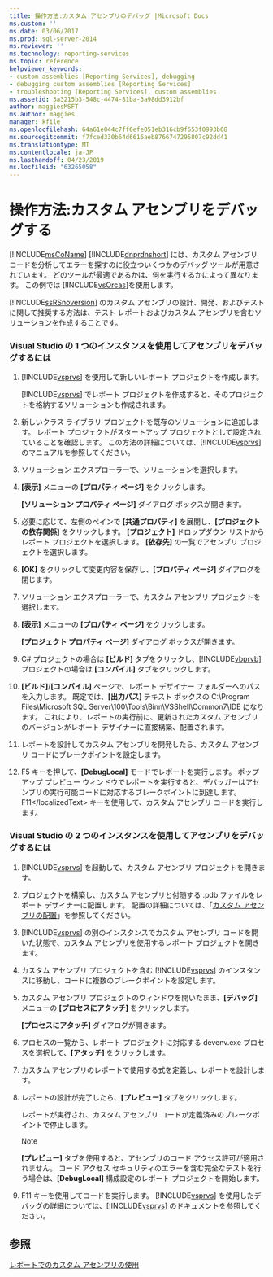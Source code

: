 ```yaml
---
title: 操作方法:カスタム アセンブリのデバッグ |Microsoft Docs
ms.custom: ''
ms.date: 03/06/2017
ms.prod: sql-server-2014
ms.reviewer: ''
ms.technology: reporting-services
ms.topic: reference
helpviewer_keywords:
- custom assemblies [Reporting Services], debugging
- debugging custom assemblies [Reporting Services]
- troubleshooting [Reporting Services], custom assemblies
ms.assetid: 3a3215b3-548c-4474-81ba-3a98dd3912bf
author: maggiesMSFT
ms.author: maggies
manager: kfile
ms.openlocfilehash: 64a61e044c7ff6efe051eb316cb9f653f0993b68
ms.sourcegitcommit: f7fced330b64d6616aeb8766747295807c92dd41
ms.translationtype: MT
ms.contentlocale: ja-JP
ms.lasthandoff: 04/23/2019
ms.locfileid: "63265058"
---
```

# <a name="how-to-debug-custom-assemblies"></a>操作方法:カスタム アセンブリをデバッグする
  [!INCLUDE[msCoName](../../includes/msconame-md.md)] [!INCLUDE[dnprdnshort](../../includes/dnprdnshort-md.md)] には、カスタム アセンブリ コードを分析してエラーを探すのに役立ついくつかのデバッグ ツールが用意されています。 どのツールが最適であるかは、何を実行するかによって異なります。 この例では [!INCLUDE[vsOrcas](../../includes/vsorcas-md.md)]を使用します。  
  
 [!INCLUDE[ssRSnoversion](../../includes/ssrsnoversion-md.md)] のカスタム アセンブリの設計、開発、およびテストに関して推奨する方法は、テスト レポートおよびカスタム アセンブリを含むソリューションを作成することです。  
  
### <a name="to-debug-assemblies-using-a-single-instance-of-visual-studio"></a>Visual Studio の 1 つのインスタンスを使用してアセンブリをデバッグするには  
  
1.  [!INCLUDE[vsprvs](../../includes/vsprvs-md.md)] を使用して新しいレポート プロジェクトを作成します。  
  
     [!INCLUDE[vsprvs](../../includes/vsprvs-md.md)] でレポート プロジェクトを作成すると、そのプロジェクトを格納するソリューションも作成されます。  
  
2.  新しいクラス ライブラリ プロジェクトを既存のソリューションに追加します。 レポート プロジェクトがスタートアップ プロジェクトとして設定されていることを確認します。 この方法の詳細については、[!INCLUDE[vsprvs](../../includes/vsprvs-md.md)] のマニュアルを参照してください。  
  
3.  ソリューション エクスプローラーで、ソリューションを選択します。  
  
4.  **[表示]** メニューの **[プロパティ ページ]** をクリックします。  
  
     **[ソリューション プロパティ ページ]** ダイアログ ボックスが開きます。  
  
5.  必要に応じて、左側のペインで **[共通プロパティ]** を展開し、**[プロジェクトの依存関係]** をクリックします。 **[プロジェクト]** ドロップダウン リストからレポート プロジェクトを選択します。 **[依存先]** の一覧でアセンブリ プロジェクトを選択します。  
  
6.  **[OK]** をクリックして変更内容を保存し、**[プロパティ ページ]** ダイアログを閉じます。  
  
7.  ソリューション エクスプローラーで、カスタム アセンブリ プロジェクトを選択します。  
  
8.  **[表示]** メニューの **[プロパティ ページ]** をクリックします。  
  
     **[プロジェクト プロパティ ページ]** ダイアログ ボックスが開きます。  
  
9. C# プロジェクトの場合は **[ビルド]** タブをクリックし、[!INCLUDE[vbprvb](../../includes/vbprvb-md.md)] プロジェクトの場合は **[コンパイル]** タブをクリックします。  
  
10. **[ビルド]**/**[コンパイル]** ページで、レポート デザイナー フォルダーへのパスを入力します。 既定では、**[出力パス]** テキスト ボックスの C:\Program Files\Microsoft SQL Server\100\Tools\Binn\VSShell\Common7\IDE になります。 これにより、レポートの実行前に、更新されたカスタム アセンブリのバージョンがレポート デザイナーに直接構築、配置されます。  
  
11. レポートを設計してカスタム アセンブリを開発したら、カスタム アセンブリ コードにブレークポイントを設定します。  
  
12. F5 キーを押して、**[DebugLocal]** モードでレポートを実行します。 ポップアップ プレビュー ウィンドウでレポートを実行すると、デバッガーはアセンブリの実行可能コードに対応するブレークポイントに到達します。 F11&lt;/localizedText&gt; キーを使用して、カスタム アセンブリ コードを実行します。  
  
### <a name="to-debug-assemblies-using-two-instances-of-visual-studio"></a>Visual Studio の 2 つのインスタンスを使用してアセンブリをデバッグするには  
  
1.  [!INCLUDE[vsprvs](../../includes/vsprvs-md.md)] を起動して、カスタム アセンブリ プロジェクトを開きます。  
  
2.  プロジェクトを構築し、カスタム アセンブリと付随する .pdb ファイルをレポート デザイナーに配置します。 配置の詳細については、「[カスタム アセンブリの配置](deploying-a-custom-assembly.md)」を参照してください。  
  
3.  [!INCLUDE[vsprvs](../../includes/vsprvs-md.md)] の別のインスタンスでカスタム アセンブリ コードを開いた状態で、カスタム アセンブリを使用するレポート プロジェクトを開きます。  
  
4.  カスタム アセンブリ プロジェクトを含む [!INCLUDE[vsprvs](../../includes/vsprvs-md.md)] のインスタンスに移動し、コードに複数のブレークポイントを設定します。  
  
5.  カスタム アセンブリ プロジェクトのウィンドウを開いたまま、**[デバッグ]** メニューの **[プロセスにアタッチ]** をクリックします。  
  
     **[プロセスにアタッチ]** ダイアログが開きます。  
  
6.  プロセスの一覧から、レポート プロジェクトに対応する devenv.exe プロセスを選択して、**[アタッチ]** をクリックします。  
  
7.  カスタム アセンブリのレポートで使用する式を定義し、レポートを設計します。  
  
8.  レポートの設計が完了したら、**[プレビュー]** タブをクリックします。  
  
     レポートが実行され、カスタム アセンブリ コードが定義済みのブレークポイントで停止します。  
  
    > [!NOTE]  
    >  **[プレビュー]** タブを使用すると、アセンブリのコード アクセス許可が適用されません。 コード アクセス セキュリティのエラーを含む完全なテストを行う場合は、**[DebugLocal]** 構成設定のレポート プロジェクトを開始します。  
  
9. F11 キーを使用してコードを実行します。 [!INCLUDE[vsprvs](../../includes/vsprvs-md.md)] を使用したデバッグの詳細については、[!INCLUDE[vsprvs](../../includes/vsprvs-md.md)] のドキュメントを参照してください。  
  
## <a name="see-also"></a>参照  
 [レポートでのカスタム アセンブリの使用](using-custom-assemblies-with-reports.md)  
  
  
